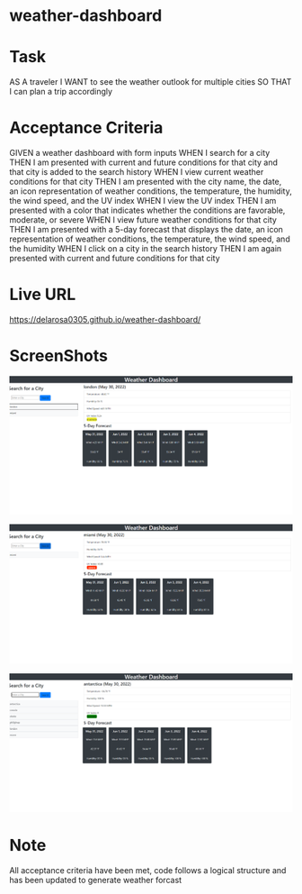 # weather-dashboard

# Task
AS A traveler
I WANT to see the weather outlook for multiple cities
SO THAT I can plan a trip accordingly

# Acceptance Criteria
GIVEN a weather dashboard with form inputs
WHEN I search for a city
THEN I am presented with current and future conditions for that city and that city is added to the search history
WHEN I view current weather conditions for that city
THEN I am presented with the city name, the date, an icon representation of weather conditions, the temperature, the humidity, the wind speed, and the UV index
WHEN I view the UV index
THEN I am presented with a color that indicates whether the conditions are favorable, moderate, or severe
WHEN I view future weather conditions for that city
THEN I am presented with a 5-day forecast that displays the date, an icon representation of weather conditions, the temperature, the wind speed, and the humidity
WHEN I click on a city in the search history
THEN I am again presented with current and future conditions for that city

# Live URL
https://delarosa0305.github.io/weather-dashboard/

# ScreenShots
![screenshots](assets/images/weather-dashboard-1.png)

![screenshots](assets/images/weather-dashboard-2.png)

![screenshots](assets/images/weather-dashboard-3.png)

# Note
All acceptance criteria have been met, code follows a logical structure and has been updated to generate weather forcast